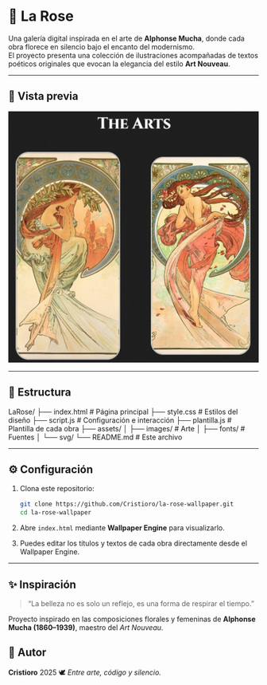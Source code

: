 # 🎨 La Rose

Una galería digital inspirada en el arte de **Alphonse Mucha**, donde cada obra florece en silencio bajo el encanto del modernismo.  
El proyecto presenta una colección de ilustraciones acompañadas de textos poéticos originales que evocan la elegancia del estilo **Art Nouveau**.

---

## 🌺 Vista previa

![Preview](preview.jpg)

---

## 🧩 Estructura

LaRose/
├── index.html # Página principal
├── style.css # Estilos del diseño
├── script.js # Configuración e interacción
├── plantilla.js # Plantilla de cada obra
├── assets/
│   ├── images/ # Arte
│   ├── fonts/ # Fuentes
│   └── svg/
└── README.md # Este archivo


---

## ⚙️ Configuración

1. Clona este repositorio:
   ```bash
   git clone https://github.com/Cristioro/la-rose-wallpaper.git
   cd la-rose-wallpaper
   ```

2. Abre `index.html` mediante **Wallpaper Engine** para visualizarlo.

3. Puedes editar los títulos y textos de cada obra directamente desde el Wallpaper Engine.

---

## ✨ Inspiración

> “La belleza no es solo un reflejo,
> es una forma de respirar el tiempo.”

Proyecto inspirado en las composiciones florales y femeninas de **Alphonse Mucha (1860–1939)**, maestro del *Art Nouveau*.

## 🌹 Autor

**Cristioro**
2025
🕊️ *Entre arte, código y silencio.*